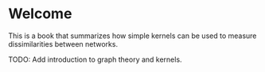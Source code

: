 # Welcome

This is a book that summarizes how simple kernels can be used to measure dissimilarities between networks.

TODO: Add introduction to graph theory and kernels.